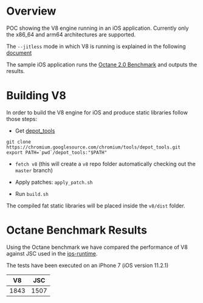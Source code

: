 # Overview

POC showing the V8 engine running in an iOS application. Currently only the x86_64 and arm64 architectures are supported.

The `--jitless` mode in which V8 is running is explained in the following [document](https://docs.google.com/document/d/1YYU17VqFMBeSJ8whCqXknOGXtXDVDLulchsTkmi0YdI/edit#heading=h.mz26kq2dsu6k)

The sample iOS application runs the [Octane 2.0 Benchmark](https://github.com/chromium/octane) and outputs the results.

# Building V8

In order to build the V8 engine for iOS and produce static libraries follow those steps:

* Get [depot_tools](https://www.chromium.org/developers/how-tos/install-depot-tools)

```
git clone https://chromium.googlesource.com/chromium/tools/depot_tools.git
export PATH=`pwd`/depot_tools:"$PATH"
```

* `fetch v8` (this will create a `v8` repo folder automatically checking out the `master` branch)

* Apply patches: `apply_patch.sh`

* Run `build.sh`

The compiled fat static libraries will be placed inside the `v8/dist` folder.

# Octane Benchmark Results

Using the Octane benchmark we have compared the performance of V8 against JSC used in the [ios-runtime](https://github.com/NativeScript/ios-runtime).

The tests have been executed on an iPhone 7 (iOS version 11.2.1)

| V8 | JSC |
| --- | --- |
| 1843 | 1507 |
